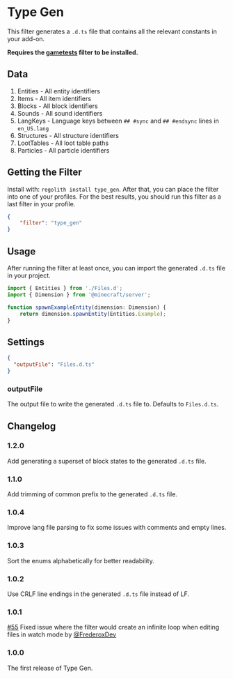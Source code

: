 # Type Gen

This filter generates a `.d.ts` file that contains all the relevant constants in your add-on.

**Requires the [gametests](https://github.com/Bedrock-OSS/regolith-filters/tree/master/gametests) filter to be installed.**

## Data

1. Entities - All entity identifiers
2. Items - All item identifiers
3. Blocks - All block identifiers
4. Sounds - All sound identifiers
5. LangKeys - Language keys between `## #sync` and `## #endsync` lines in `en_US.lang`
6. Structures - All structure identifiers
7. LootTables - All loot table paths
8. Particles - All particle identifiers

## Getting the Filter

Install with: `regolith install type_gen`. After that, you can place the filter into one of your profiles. For the best results, you should run this filter as a last filter in your profile.

```json
{
    "filter": "type_gen"
}
```

## Usage

After running the filter at least once, you can import the generated `.d.ts` file in your project.

```ts
import { Entities } from './Files.d';
import { Dimension } from '@minecraft/server';

function spawnExampleEntity(dimension: Dimension) {
    return dimension.spawnEntity(Entities.Example);
}
```

## Settings

```json
{
  "outputFile": "Files.d.ts"
}
```

### outputFile

The output file to write the generated `.d.ts` file to. Defaults to `Files.d.ts`.

## Changelog

### 1.2.0

Add generating a superset of block states to the generated `.d.ts` file.

### 1.1.0

Add trimming of common prefix to the generated `.d.ts` file.

### 1.0.4

Improve lang file parsing to fix some issues with comments and empty lines.

### 1.0.3

Sort the enums alphabetically for better readability.

### 1.0.2

Use CRLF line endings in the generated `.d.ts` file instead of LF.

### 1.0.1

[#55](https://github.com/Bedrock-OSS/regolith-filters/pull/55) Fixed issue where the filter would create an infinite loop when editing files in watch mode by [@FrederoxDev](https://github.com/FrederoxDev)

### 1.0.0

The first release of Type Gen.
